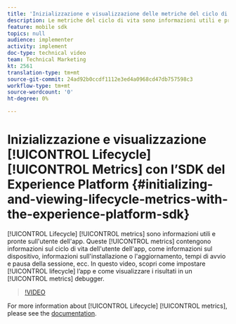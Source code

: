 ```yaml
---
title: 'Inizializzazione e visualizzazione delle metriche del ciclo di vita con l’SDK del Experience Platform '
description: Le metriche del ciclo di vita sono informazioni utili e pronte sull'uso per l'utente dell'app. Queste metriche contengono informazioni sul ciclo di vita dell'utente dell'app, come informazioni sul dispositivo, informazioni sull'installazione o l'aggiornamento, tempi di avvio e pausa delle sessioni, ecc. In questo video, scopri come impostare le metriche del ciclo di vita nell’app e come visualizzare i risultati in un debugger.
feature: mobile sdk
topics: null
audience: implementer
activity: implement
doc-type: technical video
team: Technical Marketing
kt: 2561
translation-type: tm+mt
source-git-commit: 24ad92b0ccdf1112e3ed4a0968cd47db757598c3
workflow-type: tm+mt
source-wordcount: '0'
ht-degree: 0%

---
```



# Inizializzazione e visualizzazione [!UICONTROL Lifecycle][!UICONTROL Metrics] con l’SDK del Experience Platform  {#initializing-and-viewing-lifecycle-metrics-with-the-experience-platform-sdk}

[!UICONTROL Lifecycle] [!UICONTROL metrics] sono informazioni utili e pronte sull&#39;utente dell&#39;app. Queste [!UICONTROL metrics] contengono informazioni sul ciclo di vita dell&#39;utente dell&#39;app, come informazioni sul dispositivo, informazioni sull&#39;installazione o l&#39;aggiornamento, tempi di avvio e pausa della sessione, ecc. In questo video, scopri come impostare [!UICONTROL lifecycle] l’app e come visualizzare i risultati in un [!UICONTROL metrics] debugger.

>[!VIDEO](https://video.tv.adobe.com/v/26258/?quality=12)

For more information about [!UICONTROL Lifecycle] [!UICONTROL metrics], please see the [documentation](https://aep-sdks.gitbook.io/docs/using-mobile-extensions/mobile-core/lifecycle).

